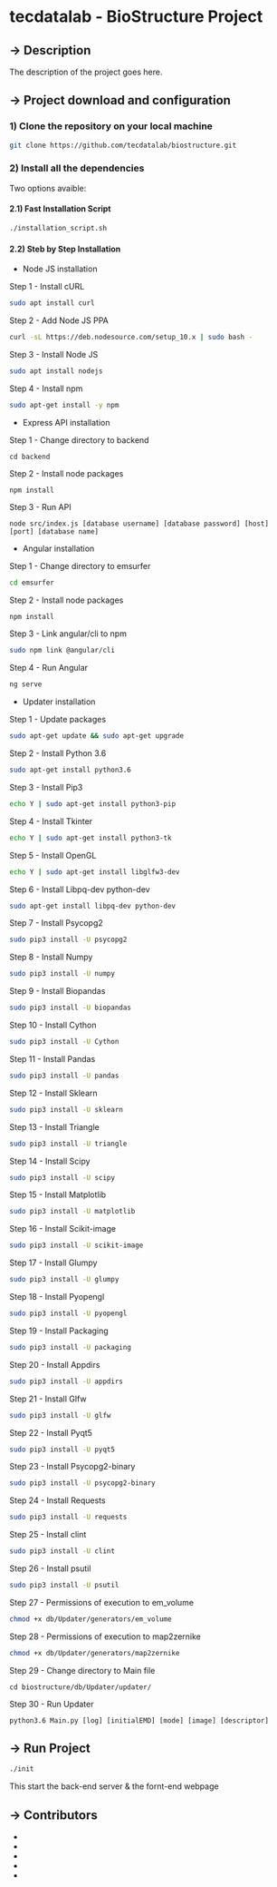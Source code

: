 # tecdatalab - BioStructure Project

## -> Description

The description of the project goes here.

## -> Project download and configuration

### 1) Clone the repository on your local machine

```sh
git clone https://github.com/tecdatalab/biostructure.git
```

### 2) Install all the dependencies

Two options avaible: 

#### 2.1) Fast Installation Script

```sh
./installation_script.sh
```

#### 2.2) Steb by Step Installation

 - Node JS installation

 Step 1 - Install cURL

```sh
sudo apt install curl
```

 Step 2 - Add Node JS PPA

```sh
curl -sL https://deb.nodesource.com/setup_10.x | sudo bash -
```

 Step 3 - Install Node JS

```sh
sudo apt install nodejs
```

 Step 4 - Install npm

```sh
sudo apt-get install -y npm
```

 - Express API installation

 Step 1 - Change directory to backend

```shell
cd backend
```

 Step 2 - Install node packages

```shell
npm install
```

 Step 3 - Run API

```shell
node src/index.js [database username] [database password] [host] [port] [database name]
```

 - Angular installation

 Step 1 - Change directory to emsurfer

```sh
cd emsurfer
```

 Step 2 - Install node packages

```sh
npm install
```

 Step 3 - Link angular/cli to npm

```sh
sudo npm link @angular/cli
```

 Step 4 - Run Angular

```sh
ng serve
```

 - Updater installation

 Step 1 - Update packages

```sh
sudo apt-get update && sudo apt-get upgrade
```

 Step 2 - Install Python 3.6

```sh
sudo apt-get install python3.6
```

 Step 3 - Install Pip3

```sh
echo Y | sudo apt-get install python3-pip
```

 Step 4 - Install Tkinter

```sh
echo Y | sudo apt-get install python3-tk 
```

 Step 5 - Install OpenGL

```sh
echo Y | sudo apt-get install libglfw3-dev
```

 Step 6 - Install Libpq-dev python-dev

```sh
sudo apt-get install libpq-dev python-dev
```

 Step 7 - Install Psycopg2

```sh
sudo pip3 install -U psycopg2
```

 Step 8 - Install Numpy

```sh
sudo pip3 install -U numpy 
```

 Step 9 - Install Biopandas

```sh
sudo pip3 install -U biopandas 
```

 Step 10 - Install Cython

```sh
sudo pip3 install -U Cython 
```

 Step 11 - Install Pandas

```sh
sudo pip3 install -U pandas
```

 Step 12 - Install Sklearn

```sh
sudo pip3 install -U sklearn
```

 Step 13 - Install Triangle

```sh
sudo pip3 install -U triangle
```

 Step 14 - Install Scipy

```sh
sudo pip3 install -U scipy
```

 Step 15 - Install Matplotlib

```sh
sudo pip3 install -U matplotlib
```

 Step 16 - Install Scikit-image

```sh
sudo pip3 install -U scikit-image
```

 Step 17 - Install Glumpy

```sh
sudo pip3 install -U glumpy
```

 Step 18 - Install Pyopengl

```sh
sudo pip3 install -U pyopengl
```

 Step 19 - Install Packaging 

```sh
sudo pip3 install -U packaging 
```

 Step 20 - Install Appdirs

```sh
sudo pip3 install -U appdirs  
```

 Step 21 - Install Glfw

```sh
sudo pip3 install -U glfw 
```

 Step 22 - Install Pyqt5

```sh
sudo pip3 install -U pyqt5
```

 Step 23 - Install Psycopg2-binary

```sh
sudo pip3 install -U psycopg2-binary
```

 Step 24 - Install Requests

```sh
sudo pip3 install -U requests
```

 Step 25 - Install clint

```sh
sudo pip3 install -U clint
```

 Step 26 - Install psutil

```sh
sudo pip3 install -U psutil
```

 Step 27 - Permissions of execution to em_volume

```sh
chmod +x db/Updater/generators/em_volume
```

 Step 28 - Permissions of execution to map2zernike

```sh
chmod +x db/Updater/generators/map2zernike
```

 Step 29 - Change directory to Main file

```shell
cd biostructure/db/Updater/updater/
```

 Step 30 - Run Updater

```shell
python3.6 Main.py [log] [initialEMD] [mode] [image] [descriptor]
```

## -> Run Project 

```sh
./init
```

This start the back-end server & the fornt-end webpage

## -> Contributors

-
-
-
-
-
    
